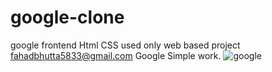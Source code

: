# google-clone
google frontend Html CSS  used only web based project
fahadbhutta5833@gmail.com
Google Simple work.
![google](https://github.com/Fahad584/google-clone/assets/107251127/967af7c8-6957-45e3-97e6-a0a32ae1c395)
